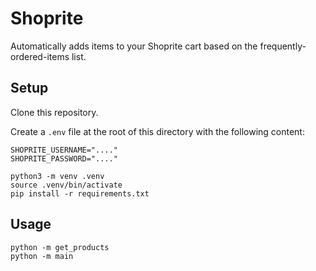 # Shoprite

Automatically adds items to your Shoprite cart based on the frequently-ordered-items list.

## Setup

Clone this repository.

Create a `.env` file at the root of this directory with the following content:

```
SHOPRITE_USERNAME="...."
SHOPRITE_PASSWORD="...."
```


```shell
python3 -m venv .venv
source .venv/bin/activate
pip install -r requirements.txt
```

## Usage

```shell
python -m get_products
python -m main
```